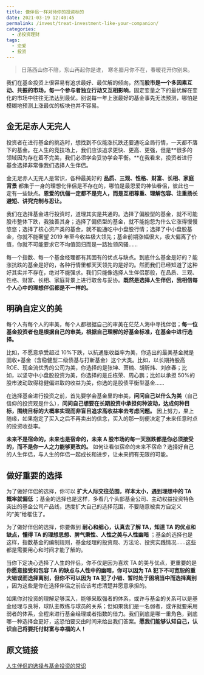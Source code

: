 ```yaml
---
title: 像伴侣一样对待你的投资标的
date: 2021-03-19 12:40:45
permalink: /invest/treat-investment-like-your-companion/
categories:
  - 💰投资理财
tags:
  - 恋爱
  - 投资
---
```


> 日落西山你不陪，东山再起你是谁，
寒冬腊月你不在，春暖花开你别来。

我们在基金投资上很容易有追求最好、最优解的倾向，然而**股市是一个多因素互动、共振的市场，每一个参与者独立行动又互相影响**，固定变量之下的最优解在变化的市场中往往无法达到最优。别说每一年上涨最好的基金事先无法预测，哪怕是模糊地预测上涨最优的板块也并不容易。  

## 金无足赤人无完人

投资者在进行基金的挑选时，想找到不仅能涨抗跌还要通吃全局行情，一天都不落下的基金。在人生的竞技场上，我们应该追求更快、更高、更强，但是**很多的领域因为存在着不完美，我们必须学会妥协学会平衡。**在我看来，投资者进行基金选择非常像我们选择人生伴侣。  

金无足赤人无完人是常识，各种最美好的 **品质、三观、性格、财富、长相、家庭背景** 都集于一身的理想化伴侣是不存在的，哪怕是最恩爱的神仙眷侣，彼此也一定有一些缺点。**恩爱的伉俪一定都不是完人，而是互相尊重、理解包容、注重扬长避短、讲究克制与忍让。**

我们在选择基金进行投资时，道理其实是共通的。选择了偏股型的基金，就不可能股市整体下跌，我独善其身；选择了偏债型的基金，就不能抱怨为什么它涨得慢慢悠悠；选择了核心资产类的基金，就不能通吃中小盘股行情；选择了中小盘股基金，你就不能奢望 2019 年至今收益极大领先；基金前期涨幅很大，极大偏离了价值，你就不可能要求它不均值回归而是一路独领风骚……  

每一个指数、每一个基金经理都有其固有的优点与缺点。到底什么基金是好的？能涨抗跌的基金是好的，各种行情里都天天领先的是好的。然而我们已经知道了这种好其实并不存在，绝对不能强求。我们只能像选择人生伴侣那般，在品质、三观、性格、财富、长相、家庭背景上进行取舍与妥协。**既然是选择人生伴侣，我相信每个人心中的理想伴侣都是不一样的。**


## 明确自定义的美

每个人有每个人的审美，每个人都根据自己的审美在茫茫人海中寻找伴侣；**每一位基金投资者也是根据自己的审美，根据自己理解的好基金标准，在基金中进行选择。**

比如，不愿意承受超过 10%下跌，以抗通胀收益率为美，你选出的最美基金就是固收+基金（含稳健型二级债基与打新基金）这个大类。比如，以长期持股高 ROE、现金流优秀的公司为美，你选择的是张坤、萧楠、胡昕炜、刘彦春；比如，以坚守中小盘股投资为美，你选择的是丘栋荣、周心鹏；比如以承担 50%的股市波动取得稳健偏进取的收益为美，你选的是股债平衡型基金……

在选择基金进行投资之前，首先要学会基金里的审美，**问问自己以什么为美**（自己信仰的投资观是什么），**问问自己想要在长期投资中承担何种波动，达成何种目标，围绕目标的大概率实现而非盲目追求高收益率去考虑问题。** 因上努力，果上随缘，如果抱定了买入之后不再卖出的信念，买入的那一刻便决定了未来任意时点的投资收益率。  

**未来不是宿命的，未来也是宿命的，未来 A 股市场的每一天涨跌都是你必须接受的，而不是你一人之力能够更改的。** 如何让看似宿命的未来不宿命？选择好自己的人生伴侣，与人生的伴侣一起成长和进步，让未来拥有无限的可能。

## 做好重要的选择

为了做好伴侣的选择，你可以 **扩大人际交往范围，样本太小，遇到理想中的 TA 概率就偏低** ；基金的选择也是这样，多看几个头部基金公司、主动权益投资特色突出的基金公司产品线，适度扩大自己的选择范围，不要随意被卖方自定义的“美”给框住了。

为了做好伴侣的选择，你要做到 **耐心和细心，认真去了解 TA，知道 TA 的优点和缺点，懂得 TA 的理想思想、脾气秉性、人性之美与人性幽暗** ；基金的选择也是这样，指数基金的编制规则，基金经理的投资观、方法论、投资实践情况……这些都是需要用心和时间才能了解的。  

当你下定决心选择了人生的伴侣，你不仅是因为喜欢 TA 的美与优点，更重要的是 **你愿意接受和包容 TA 的缺点与人性中的幽暗，你可以因为 TA 犯下不可宽恕的重大错误而选择离别，但你不可以因为 TA 犯了小错、暂时处于困境当中而选择离别** ，因为这些是你在选择伴侣之前应该考虑清楚并愿意承担的。

如果你对投资的理解足够深入，能够采取强者的体系，或许与基金的关系可以是基金经理与良将，球队主教练与球员的关系；但如果我们是一名弱者，或许就要采用弱者的体系，全程来进行基金经理或者指数的借力。我们到底是哪一重角色，到底哪一种选择会更好，这恐怕要交由时间来给出我们答案。**愿我们能够认知自己，认识自己将要托付财富与幸福的人！**

## 原文链接

[人生伴侣的选择与基金投资的常识](https://mp.weixin.qq.com/s/G9HrLmCe1LVw_44TLoTnQA)